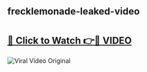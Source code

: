 ## frecklemonade-leaked-video 

# <h2><a href="http://freeplayer.one?title=frecklemonade-leaked-video&ref=21J">🔗 Click to Watch 👉🔴 VIDEO</a></h2>

<a href="http://freeplayer.one?title=frecklemonade-leaked-video&ref=21J" rel="nofollow" data-target="animated-image.originalLink"><img src="https://i.ibb.co.com/xMMVF88/686577567.gif" alt="Viral Video Original" style="max-width: 100%; display: inline-block;" data-target="animated-image.originalImage"></a>

